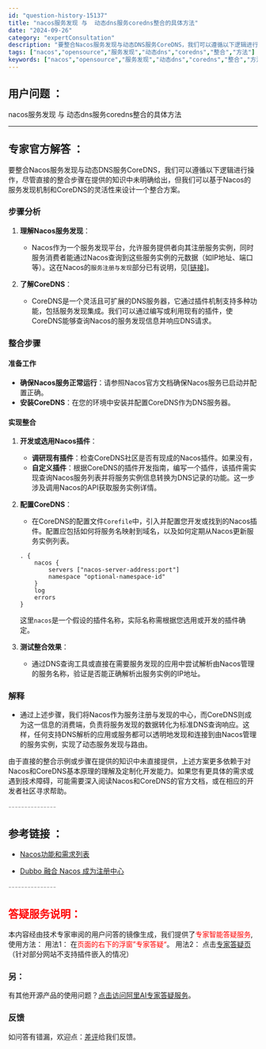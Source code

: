 ```yaml
---
id: "question-history-15137"
title: "nacos服务发现 与  动态dns服务coredns整合的具体方法"
date: "2024-09-26"
category: "expertConsultation"
description: "要整合Nacos服务发现与动态DNS服务CoreDNS，我们可以遵循以下逻辑进行操作，尽管直接的整合步骤在提供的知识中未明确给出，但我们可以基于Nacos的服务发现机制和CoreDNS的灵活性来设计一个整合方案。### 步骤分析1. **理解Nacos服务发现**：   - Nacos作为一个服务发"
tags: ["nacos","opensource","服务发现","动态dns","coredns","整合","方法"]
keywords: ["nacos","opensource","服务发现","动态dns","coredns","整合","方法"]
---
```


## 用户问题 ： 
 nacos服务发现 与  动态dns服务coredns整合的具体方法  

---------------
## 专家官方解答 ：

要整合Nacos服务发现与动态DNS服务CoreDNS，我们可以遵循以下逻辑进行操作，尽管直接的整合步骤在提供的知识中未明确给出，但我们可以基于Nacos的服务发现机制和CoreDNS的灵活性来设计一个整合方案。

### 步骤分析

1. **理解Nacos服务发现**：
   - Nacos作为一个服务发现平台，允许服务提供者向其注册服务实例，同时服务消费者能通过Nacos查询到这些服务实例的元数据（如IP地址、端口等）。这在Nacos的`服务注册与发现`部分已有说明，见[[链接](https://github.com/alibaba/nacos/tree/develop/naming)]。

2. **了解CoreDNS**：
   - CoreDNS是一个灵活且可扩展的DNS服务器，它通过插件机制支持多种功能，包括服务发现集成。我们可以通过编写或利用现有的插件，使CoreDNS能够查询Nacos的服务发现信息并响应DNS请求。

### 整合步骤

#### 准备工作
- **确保Nacos服务正常运行**：请参照Nacos官方文档确保Nacos服务已启动并配置正确。
- **安装CoreDNS**：在您的环境中安装并配置CoreDNS作为DNS服务器。

#### 实现整合
1. **开发或选用Nacos插件**：
   - **调研现有插件**：检查CoreDNS社区是否有现成的Nacos插件。如果没有，
   - **自定义插件**：根据CoreDNS的插件开发指南，编写一个插件，该插件需实现查询Nacos服务列表并将服务实例信息转换为DNS记录的功能。这一步涉及调用Nacos的API获取服务实例详情。

2. **配置CoreDNS**：
   - 在CoreDNS的配置文件`Corefile`中，引入并配置您开发或找到的Nacos插件。配置应包括如何将服务名映射到域名，以及如何定期从Nacos更新服务实例列表。

   ```plaintext
   . {
       nacos {
           servers ["nacos-server-address:port"]
           namespace "optional-namespace-id"
       }
       log
       errors
   }
   ```
   这里`nacos`是一个假设的插件名称，实际名称需根据您选用或开发的插件确定。

3. **测试整合效果**：
   - 通过DNS查询工具或直接在需要服务发现的应用中尝试解析由Nacos管理的服务名称，验证是否能正确解析出服务实例的IP地址。

### 解释
- 通过上述步骤，我们将Nacos作为服务注册与发现的中心，而CoreDNS则成为这一信息的消费端，负责将服务发现的数据转化为标准DNS查询响应。这样，任何支持DNS解析的应用或服务都可以透明地发现和连接到由Nacos管理的服务实例，实现了动态服务发现与路由。

由于直接的整合示例或步骤在提供的知识中未直接提供，上述方案更多依赖于对Nacos和CoreDNS基本原理的理解及定制化开发能力。如果您有更具体的需求或遇到技术障碍，可能需要深入阅读Nacos和CoreDNS的官方文档，或在相应的开发者社区寻求帮助。


<font color="#949494">---------------</font> 


## 参考链接 ：

* [Nacos功能和需求列表](https://nacos.io/docs/latest/archive/feature-list)
 
 * [Dubbo 融合 Nacos 成为注册中心](https://nacos.io/docs/latest/ecology/use-nacos-with-dubbo)


 <font color="#949494">---------------</font> 
 


## <font color="#FF0000">答疑服务说明：</font> 

本内容经由技术专家审阅的用户问答的镜像生成，我们提供了<font color="#FF0000">专家智能答疑服务</font>,使用方法：
用法1： 在<font color="#FF0000">页面的右下的浮窗”专家答疑“</font>。
用法2： 点击[专家答疑页](https://answer.opensource.alibaba.com/docs/intro)（针对部分网站不支持插件嵌入的情况）
### 另：


有其他开源产品的使用问题？[点击访问阿里AI专家答疑服务](https://answer.opensource.alibaba.com/docs/intro)。
### 反馈
如问答有错漏，欢迎点：[差评](https://ai.nacos.io/user/feedbackByEnhancerGradePOJOID?enhancerGradePOJOId=15139)给我们反馈。
